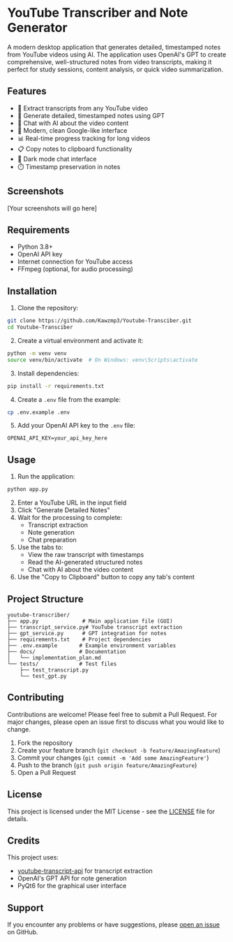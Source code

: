# YouTube Transcriber and Note Generator

A modern desktop application that generates detailed, timestamped notes from YouTube videos using AI. The application uses OpenAI's GPT to create comprehensive, well-structured notes from video transcripts, making it perfect for study sessions, content analysis, or quick video summarization.

## Features

- 🎥 Extract transcripts from any YouTube video
- 📝 Generate detailed, timestamped notes using GPT
- 💬 Chat with AI about the video content
- 🎨 Modern, clean Google-like interface
- 📊 Real-time progress tracking for long videos
- 📋 Copy notes to clipboard functionality
- 🌙 Dark mode chat interface
- ⏱️ Timestamp preservation in notes

## Screenshots

[Your screenshots will go here]

## Requirements

- Python 3.8+
- OpenAI API key
- Internet connection for YouTube access
- FFmpeg (optional, for audio processing)

## Installation

1. Clone the repository:
```bash
git clone https://github.com/Kawzmp3/Youtube-Transciber.git
cd Youtube-Transciber
```

2. Create a virtual environment and activate it:
```bash
python -m venv venv
source venv/bin/activate  # On Windows: venv\Scripts\activate
```

3. Install dependencies:
```bash
pip install -r requirements.txt
```

4. Create a `.env` file from the example:
```bash
cp .env.example .env
```

5. Add your OpenAI API key to the `.env` file:
```
OPENAI_API_KEY=your_api_key_here
```

## Usage

1. Run the application:
```bash
python app.py
```

2. Enter a YouTube URL in the input field
3. Click "Generate Detailed Notes"
4. Wait for the processing to complete:
   - Transcript extraction
   - Note generation
   - Chat preparation
5. Use the tabs to:
   - View the raw transcript with timestamps
   - Read the AI-generated structured notes
   - Chat with AI about the video content
6. Use the "Copy to Clipboard" button to copy any tab's content

## Project Structure

```
youtube-transcriber/
├── app.py              # Main application file (GUI)
├── transcript_service.py# YouTube transcript extraction
├── gpt_service.py      # GPT integration for notes
├── requirements.txt    # Project dependencies
├── .env.example       # Example environment variables
├── docs/              # Documentation
│   └── implementation_plan.md
└── tests/             # Test files
    ├── test_transcript.py
    └── test_gpt.py
```

## Contributing

Contributions are welcome! Please feel free to submit a Pull Request. For major changes, please open an issue first to discuss what you would like to change.

1. Fork the repository
2. Create your feature branch (`git checkout -b feature/AmazingFeature`)
3. Commit your changes (`git commit -m 'Add some AmazingFeature'`)
4. Push to the branch (`git push origin feature/AmazingFeature`)
5. Open a Pull Request

## License

This project is licensed under the MIT License - see the [LICENSE](LICENSE) file for details.

## Credits

This project uses:
- [youtube-transcript-api](https://github.com/jdepoix/youtube-transcript-api) for transcript extraction
- OpenAI's GPT API for note generation
- PyQt6 for the graphical user interface

## Support

If you encounter any problems or have suggestions, please [open an issue](https://github.com/Kawzmp3/Youtube-Transciber/issues) on GitHub. 